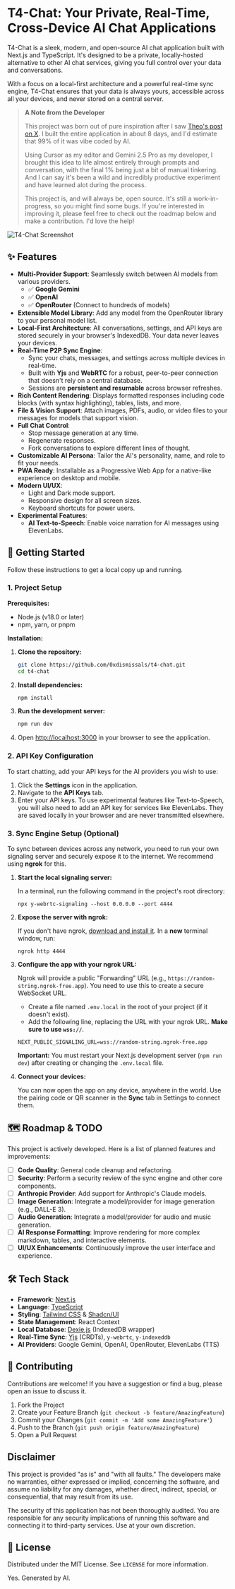 # T4-Chat: Your Private, Real-Time, Cross-Device AI Chat Applications

T4-Chat is a sleek, modern, and open-source AI chat application built with Next.js and TypeScript. It's designed to be a private, locally-hosted alternative to other AI chat services, giving you full control over your data and conversations.

With a focus on a local-first architecture and a powerful real-time sync engine, T4-Chat ensures that your data is always yours, accessible across all your devices, and never stored on a central server.

> **A Note from the Developer**
>
> This project was born out of pure inspiration after I saw [Theo's post on X](https://x.com/theo/status/1931515264497254402). I built the entire application in about 8 days, and I'd estimate that 99% of it was vibe coded by AI.
>
> Using Cursor as my editor and Gemini 2.5 Pro as my developer, I brought this idea to life almost entirely through prompts and conversation, with the final 1% being just a bit of manual tinkering. And I can say it's been a wild and incredibly productive experiment and have learned alot during the process.
>
> This project is, and will always be, open source. It's still a work-in-progress, so you might find some bugs. If you're interested in improving it, please feel free to check out the roadmap below and make a contribution. I'd love the help!

![T4-Chat Screenshot](https://i.imgur.com/Ak6Z9rI.png)

## ✨ Features

- **Multi-Provider Support**: Seamlessly switch between AI models from various providers.
  - ✅ **Google Gemini**
  - ✅ **OpenAI**
  - ✅ **OpenRouter** (Connect to hundreds of models)
- **Extensible Model Library**: Add any model from the OpenRouter library to your personal model list.
- **Local-First Architecture**: All conversations, settings, and API keys are stored securely in your browser's IndexedDB. Your data never leaves your devices.
- **Real-Time P2P Sync Engine**:
  - Sync your chats, messages, and settings across multiple devices in real-time.
  - Built with **Yjs** and **WebRTC** for a robust, peer-to-peer connection that doesn't rely on a central database.
  - Sessions are **persistent and resumable** across browser refreshes.
- **Rich Content Rendering**: Displays formatted responses including code blocks (with syntax highlighting), tables, lists, and more.
- **File & Vision Support**: Attach images, PDFs, audio, or video files to your messages for models that support vision.
- **Full Chat Control**:
  - Stop message generation at any time.
  - Regenerate responses.
  - Fork conversations to explore different lines of thought.
- **Customizable AI Persona**: Tailor the AI's personality, name, and role to fit your needs.
- **PWA Ready**: Installable as a Progressive Web App for a native-like experience on desktop and mobile.
- **Modern UI/UX**:
    - Light and Dark mode support.
    - Responsive design for all screen sizes.
    - Keyboard shortcuts for power users.
- **Experimental Features**:
    - **AI Text-to-Speech**: Enable voice narration for AI messages using ElevenLabs.

## 🚀 Getting Started

Follow these instructions to get a local copy up and running.

### 1. Project Setup

**Prerequisites:**
- Node.js (v18.0 or later)
- npm, yarn, or pnpm

**Installation:**
1.  **Clone the repository:**
    ```bash
    git clone https://github.com/0xdismissals/t4-chat.git
    cd t4-chat
    ```

2.  **Install dependencies:**
    ```bash
    npm install
    ```

3.  **Run the development server:**
    ```bash
    npm run dev
    ```

4.  Open [http://localhost:3000](http://localhost:3000) in your browser to see the application.

### 2. API Key Configuration

To start chatting, add your API keys for the AI providers you wish to use:

1.  Click the **Settings** icon in the application.
2.  Navigate to the **API Keys** tab.
3.  Enter your API keys. To use experimental features like Text-to-Speech, you will also need to add an API key for services like ElevenLabs. They are saved locally in your browser and are never transmitted elsewhere.

### 3. Sync Engine Setup (Optional)

To sync between devices across any network, you need to run your own signaling server and securely expose it to the internet. We recommend using **ngrok** for this.

1.  **Start the local signaling server:**
    <p>In a terminal, run the following command in the project's root directory:</p>
    <pre><code>npx y-webrtc-signaling --host 0.0.0.0 --port 4444</code></pre>

2.  **Expose the server with ngrok:**
    <p>If you don't have ngrok, <a href="https://ngrok.com/download" target="_blank" rel="noopener noreferrer">download and install it</a>. In a <strong>new</strong> terminal window, run:</p>
    <pre><code>ngrok http 4444</code></pre>

3.  **Configure the app with your ngrok URL:**
    <p>Ngrok will provide a public "Forwarding" URL (e.g., <code>https://random-string.ngrok-free.app</code>). You need to use this to create a secure WebSocket URL.</p>
    <ul>
        <li>Create a file named <code>.env.local</code> in the root of your project (if it doesn't exist).</li>
        <li>Add the following line, replacing the URL with your ngrok URL. <strong>Make sure to use <code>wss://</code></strong>.</li>
    </ul>
    <pre><code>NEXT_PUBLIC_SIGNALING_URL=wss://random-string.ngrok-free.app</code></pre>
    <p><strong>Important:</strong> You must restart your Next.js development server (<code>npm run dev</code>) after creating or changing the <code>.env.local</code> file.</p>

4.  **Connect your devices:**
    <p>You can now open the app on any device, anywhere in the world. Use the pairing code or QR scanner in the <strong>Sync</strong> tab in Settings to connect them.</p>

## 🗺️ Roadmap & TODO

This project is actively developed. Here is a list of planned features and improvements:

- [ ] **Code Quality**: General code cleanup and refactoring.
- [ ] **Security**: Perform a security review of the sync engine and other core components.
- [ ] **Anthropic Provider**: Add support for Anthropic's Claude models.
- [ ] **Image Generation**: Integrate a model/provider for image generation (e.g., DALL-E 3).
- [ ] **Audio Generation**: Integrate a model/provider for audio and music generation.
- [ ] **AI Response Formatting**: Improve rendering for more complex markdown, tables, and interactive elements.
- [ ] **UI/UX Enhancements**: Continuously improve the user interface and experience.

## 🛠️ Tech Stack

- **Framework**: [Next.js](https://nextjs.org/)
- **Language**: [TypeScript](https://www.typescriptlang.org/)
- **Styling**: [Tailwind CSS](https://tailwindcss.com/) & [Shadcn/UI](https://ui.shadcn.com/)
- **State Management**: React Context
- **Local Database**: [Dexie.js](https://dexie.org/) (IndexedDB wrapper)
- **Real-Time Sync**: [Yjs](https://github.com/yjs/yjs) (CRDTs), `y-webrtc`, `y-indexeddb`
- **AI Providers**: Google Gemini, OpenAI, OpenRouter, ElevenLabs (TTS)

## 🤝 Contributing

Contributions are welcome! If you have a suggestion or find a bug, please open an issue to discuss it.

1.  Fork the Project
2.  Create your Feature Branch (`git checkout -b feature/AmazingFeature`)
3.  Commit your Changes (`git commit -m 'Add some AmazingFeature'`)
4.  Push to the Branch (`git push origin feature/AmazingFeature`)
5.  Open a Pull Request

## Disclaimer

This project is provided "as is" and "with all faults." The developers make no warranties, either expressed or implied, concerning the software, and assume no liability for any damages, whether direct, indirect, special, or consequential, that may result from its use.

The security of this application has not been thoroughly audited. You are responsible for any security implications of running this software and connecting it to third-party services. Use at your own discretion.

## 📄 License

Distributed under the MIT License. See `LICENSE` for more information.

Yes. Generated by AI.